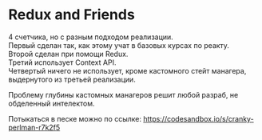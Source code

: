 # Redux and Friends

4 счетчика, но с разным подходом реализации.<br />
Первый сделан так, как этому учат в базовых курсах по реакту.<br />
Второй сделан при помощи Redux.<br />
Третий использует Context API.<br />
Четвертый ничего не использует, кроме кастомного стейт манагера, выдернутого из третьей реализации.<br />

Проблему глубины кастомных манагеров решит любой разраб, не обделенный интелектом.

Потыкаться в песке можно по ссылке: https://codesandbox.io/s/cranky-perlman-r7k2f5
